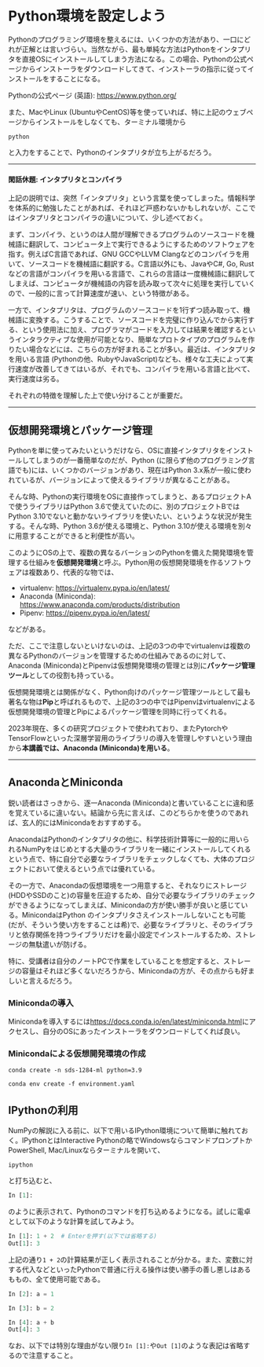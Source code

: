 Python環境を設定しよう
===

Pythonのプログラミング環境を整えるには、いくつかの方法があり、一口にどれが正解とは言いづらい。当然ながら、最も単純な方法はPythonをインタプリタを直接OSにインストールしてしまう方法になる。この場合、Pythonの公式ページからインストーラをダウンロードしてきて、インストーラの指示に従ってインストールをすることになる。

Pythonの公式ページ (英語): <https://www.python.org/>

また、MacやLinux (UbuntuやCentOS)等を使っていれば、特に上記のウェブページからインストールをしなくても、ターミナル環境から

```shell
python
```

と入力をすることで、Pythonのインタプリタが立ち上がるだろう。

---

#### 閑話休題: インタプリタとコンパイラ

上記の説明では、突然「インタプリタ」という言葉を使ってしまった。情報科学を体系的に勉強したことがあれば、それほど戸惑わないかもしれないが、ここではインタプリタとコンパイラの違いについて、少し述べておく。

まず、コンパイラ、というのは人間が理解できるプログラムのソースコードを機械語に翻訳して、コンピュータ上で実行できるようにするためのソフトウェアを指す。例えばC言語であれば、GNU GCCやLLVM Clangなどのコンパイラを用いて、ソースコードを機械語に翻訳する。C言語以外にも、JavaやC#, Go, Rustなどの言語がコンパイラを用いる言語で、これらの言語は一度機械語に翻訳してしまえば、コンピュータが機械語の内容を読み取って次々に処理を実行していくので、一般的に言って計算速度が速い、という特徴がある。

一方で、インタプリタは、プログラムのソースコードを1行ずつ読み取って、機械語に変換する。こうすることで、ソースコードを完璧に作り込んでから実行する、という使用法に加え、プログラマがコードを入力しては結果を確認するというインタラクティブな使用が可能となり、簡単なプロトタイプのプログラムを作りたい場合などには、こちらの方が好まれることが多い。最近は、インタプリタを用いる言語 (Pythonの他、RubyやJavaScript)なども、様々な工夫によって実行速度が改善してきてはいるが、それでも、コンパイラを用いる言語と比べて、実行速度は劣る。

それぞれの特徴を理解した上で使い分けることが重要だ。

---

## 仮想開発環境とパッケージ管理

Pythonを単に使ってみたいというだけなら、OSに直接インタプリタをインストールしてしまうのが一番簡単なのだが、Python (に限らず他のプログラミング言語でも)には、いくつかのバージョンがあり、現在はPython 3.x系が一般に使われているが、バージョンによって使えるライブラリが異なることがある。

そんな時、Pythonの実行環境をOSに直接作ってしまうと、あるプロジェクトAで使うライブラリはPython 3.6で使えていたのに、別のプロジェクトBではPython 3.10でないと動かないライブラリを使いたい、というような状況が発生する。そんな時、Python 3.6が使える環境と、Python 3.10が使える環境を別々に用意することができると利便性が高い。

このようにOSの上で、複数の異なるバーションのPythonを備えた開発環境を管理する仕組みを**仮想開発環境**と呼ぶ。Python用の仮想開発環境を作るソフトウェアは複数あり、代表的な物では、
* virtualenv: <https://virtualenv.pypa.io/en/latest/>
* Anaconda (Miniconda): <https://www.anaconda.com/products/distribution>
* Pipenv: <https://pipenv.pypa.io/en/latest/>

などがある。

ただ、ここで注意しないといけないのは、上記の3つの中でvirtualenvは複数の異なるPythonのバージョンを管理するための仕組みであるのに対して、Anaconda (Miniconda)とPipenvは仮想開発環境の管理とは別に**パッケージ管理ツール**としての役割も持っている。

仮想開発環境とは関係がなく、Python向けのパッケージ管理ツールとして最も著名な物は**Pip**と呼ばれるもので、上記の3つの中ではPipenvはvirtualenvによる仮想開発環境の管理とPipによるパッケージ管理を同時に行ってくれる。

2023年現在、多くの研究プロジェクトで使われており、またPytorchやTensorFlowといった深層学習用のライブラリの導入を管理しやすいという理由から**本講義では、Anaconda (Miniconda)を用いる**。

---

## AnacondaとMiniconda

鋭い読者はさっきから、逐一Anaconda (Miniconda)と書いていることに違和感を覚えているに違いない。結論から先に言えば、このどちらかを使うのであれば、玄人的にはMinicondaをおすすめする。

AnacondaはPythonのインタプリタの他に、科学技術計算等に一般的に用いられるNumPyをはじめとする大量のライブラリを一緒にインストールしてくれるという点で、特に自分で必要なライブラリをチェックしなくても、大体のプロジェクトにおいて使えるという点では優れている。

その一方で、Anacondaの仮想環境を一つ用意すると、それなりにストレージ (HDDやSSDのこと)の容量を圧迫するため、自分で必要なライブラリのチェックができるようになってしまえば、Minicondaの方が使い勝手が良いと感じている。MinicondaはPython
のインタプリタさえインストールしないことも可能 (だが、そういう使い方をすることは希)で、必要なライブラリと、そのライブラリと依存関係を持つライブラリだけを最小設定でインストールするため、ストレージの無駄遣いが防げる。

特に、受講者は自分のノートPCで作業をしていることを想定すると、ストレージの容量はそれほど多くないだろうから、Minicondaの方が、その点からも好ましいと言えるだろう。

### Minicondaの導入

Minicondaを導入するには<https://docs.conda.io/en/latest/miniconda.html>にアクセスし、自分のOSにあったインストーラをダウンロードしてくれば良い。

### Minicondaによる仮想開発環境の作成

```shell
conda create -n sds-1284-ml python=3.9
```

```shell
conda env create -f environment.yaml
```

## IPythonの利用

NumPyの解説に入る前に、以下で用いるIPython環境について簡単に触れておく。IPythonとはInteractive Pythonの略でWindowsならコマンドプロンプトかPowerShell, Mac/Linuxならターミナルを開いて、

```shell
ipython
```

と打ち込むと、

```python
In [1]: 
```

のように表示されて、Pythonのコマンドを打ち込めるようになる。試しに電卓として以下のような計算を試してみよう。

```python
In [1]: 1 + 2  # Enterを押す(以下では省略する)
Out[1]: 3
```

上記の通り`1 + 2`の計算結果が正しく表示されることが分かる。また、変数に対する代入などといったPythonで普通に行える操作は使い勝手の善し悪しはあるももの、全て使用可能である。

```python
In [2]: a = 1

In [3]: b = 2

In [4]: a + b
Out[4]: 3
```

なお、以下では特別な理由がない限り`In [1]:`や`Out [1]`のような表記は省略するので注意すること。
